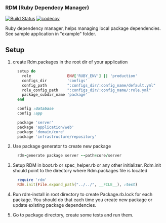 ### RDM (Ruby Dependecy Manager)


[![Build Status](https://api.travis-ci.org/ddd-ruby/rdm.svg?branch=master)](http://travis-ci.org/ddd-ruby/rdm) [![codecov](https://codecov.io/gh/ddd-ruby/rdm/branch/master/graph/badge.svg)](https://codecov.io/gh/ddd-ruby/rdm)


Ruby dependency manager, helps managing local package dependencies.
See sample application in "example" folder.


## Setup
1. create Rdm.packages in the root dir of your application
    ```ruby
      setup do
        role                ENV['RUBY_ENV'] || 'production'
        configs_dir         'configs'
        config_path         ":configs_dir/:config_name/default.yml"
        role_config_path    ":configs_dir/:config_name/:role.yml"
        package_subdir_name 'package'
      end

      config :database
      config :app

      package 'server'
      package 'application/web'
      package 'domain/core'
      package 'infrastructure/repository'
    ```

1. Use package generator to create new package

    ```ruby
      rdm-generate package server --path=core/server
    ```

1. Setup RDM in boot.rb or spec_helper.rb or any other initializer. Rdm.init should point to the directory where Rdm.packages file is located

    ```ruby
      require 'rdm'
      Rdm.init(File.expand_path("../../", __FILE__), :test)
    ```

1. Run rdm-install in root directory to create Package.rb.lock for each package. You should do that each time you create new package or update existing package dependencies.

1. Go to package directory, create some tests and run them.
